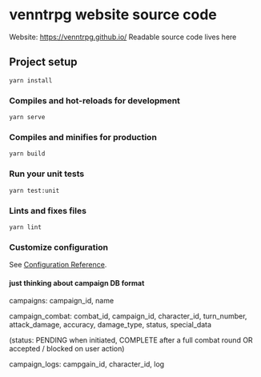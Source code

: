 # venntrpg website source code

Website: https://venntrpg.github.io/
Readable source code lives here

## Project setup

```
yarn install
```

### Compiles and hot-reloads for development

```
yarn serve
```

### Compiles and minifies for production

```
yarn build
```

### Run your unit tests

```
yarn test:unit
```

### Lints and fixes files

```
yarn lint
```

### Customize configuration

See [Configuration Reference](https://cli.vuejs.org/config/).

#### just thinking about campaign DB format

campaigns:
campaign_id, name

campaign_combat:
combat_id, campaign_id, character_id, turn_number, attack_damage, accuracy, damage_type, status, special_data

(status: PENDING when initiated, COMPLETE after a full combat round OR accepted / blocked on user action)

campaign_logs:
campgain_id, character_id, log
